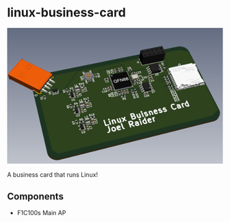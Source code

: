 # linux-business-card
![](media/board.png)

A business card that runs Linux!

## Components
- F1C100s Main AP

